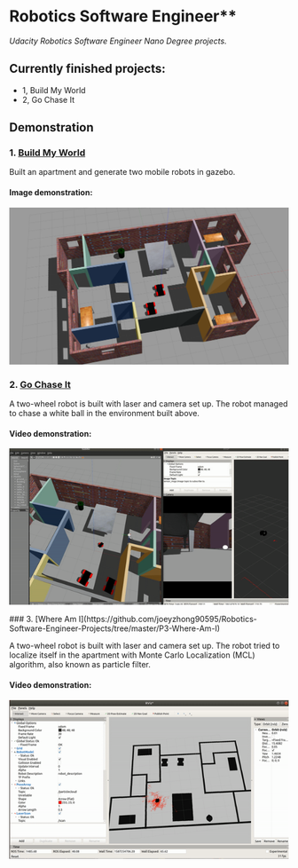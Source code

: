 # Robotics Software Engineer**
*Udacity Robotics Software Engineer Nano Degree projects.*

## Currently finished projects:
- 1, Build My World
- 2, Go Chase It

## Demonstration


### 1. [Build My World](https://github.com/joeyzhong90595/Robotics-Software-Engineer-Projects/tree/master/P1-Build-My-World)
Built an apartment and generate two mobile robots in gazebo.

#### Image demonstration:
<p align="center">
  		<img src="./demonstration/P1.png"/>
</p>


### 2. [Go Chase It](https://github.com/joeyzhong90595/Robotics-Software-Engineer-Projects/tree/master/P2-Go-Chase-It)

A two-wheel robot is built with laser and camera set up. The robot managed to chase a white ball in the environment built above.

#### Video demonstration:

<p align="center">
    <a href="https://youtu.be/9KsvwoPLz4o">
  		<img src="./demonstration/P2.gif"/>
    </a>
</p>
### 3. [Where Am I](https://github.com/joeyzhong90595/Robotics-Software-Engineer-Projects/tree/master/P3-Where-Am-I)

A two-wheel robot is built with laser and camera set up. The robot tried to localize itself in the apartment with Monte Carlo Localization (MCL) algorithm, also known as particle filter.

#### Video demonstration:

<p align="center">
    <a href="https://youtu.be/xvVt7t_Lbuo">
  		<img src="./demonstration/P3.gif"/>
    </a>
</p>

